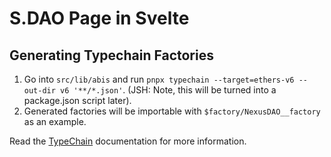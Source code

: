 # S.DAO Page in Svelte

## Generating Typechain Factories
1. Go into `src/lib/abis` and run `pnpx typechain --target=ethers-v6 --out-dir v6 '**/*.json'`.
   (JSH: Note, this will be turned into a package.json script later).
2. Generated factories will be importable with `$factory/NexusDAO__factory` as an example.



Read the [TypeChain](https://github.com/dethcrypto/TypeChain) documentation for more information.